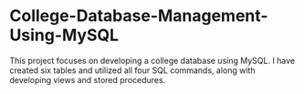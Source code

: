 # College-Database-Management-Using-MySQL
This project focuses on developing a college database using MySQL. I have created six tables and utilized all four SQL commands, along with developing views and stored procedures.
